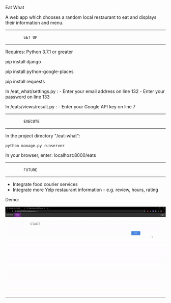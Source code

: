 Eat What

A web app which chooses a random local restaurant to eat and displays their information and menu.


--------------------------------
            SET UP
--------------------------------

Requires:
    Python 3.7.1 or greater

pip install django

pip install python-google-places

pip install requests


In /eat_what/settings.py :
    - Enter your email address on line 132
    - Enter your password on line 133

In /eats/views/result.py :
    - Enter your Google API key on line 7


--------------------------------
            EXECUTE
--------------------------------

In the project directory "/eat-what":

    python manage.py runserver

In your browser, enter:
    localhost:8000/eats


--------------------------------
            FUTURE
--------------------------------
- Integrate food courier services
- Integrate more Yelp restaurant information - e.g. review, hours, rating

Demo:

![Image of demo gif](https://github.com/taejoonn/eat_what/blob/master/static/img/eat-what-demo.gif)